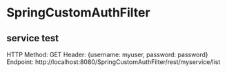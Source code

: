 # SpringCustomAuthFilter

## service test
HTTP Method: GET 
Header: {username: myuser, password: password}
Endpoint: http://localhost:8080/SpringCustomAuthFilter/rest/myservice/list